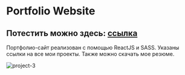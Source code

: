 # Portfolio Website
## Потестить можно здесь: [ссылка](https://gazizaa.github.io/)

Портфолио-сайт реализован с помощью ReactJS и SASS. Указаны ссылки на все мои проекты. Также можно скачать мое резюме.

![project-3](https://user-images.githubusercontent.com/82547298/127576346-4e60b97b-05f0-4252-bb0b-aef9c0d16ae7.png)

